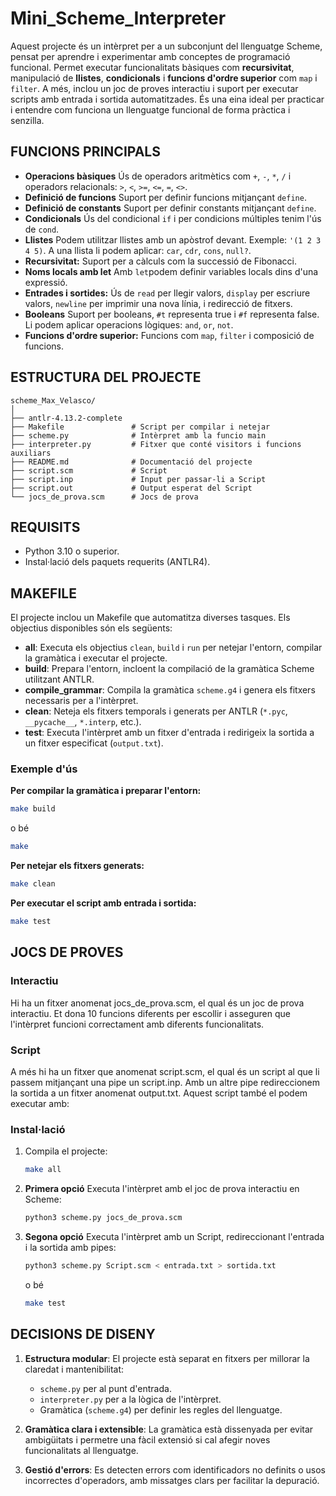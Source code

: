 # **Mini_Scheme_Interpreter**

Aquest projecte és un intèrpret per a un subconjunt del llenguatge Scheme, pensat per aprendre i experimentar amb conceptes de programació funcional. Permet executar funcionalitats bàsiques com **recursivitat**, manipulació de **llistes**, **condicionals** i **funcions d'ordre superior** com `map` i `filter`. A més, inclou un joc de proves interactiu i suport per executar scripts amb entrada i sortida automatitzades. És una eina ideal per practicar i entendre com funciona un llenguatge funcional de forma pràctica i senzilla.


## **FUNCIONS PRINCIPALS**

- **Operacions bàsiques** Ús de operadors aritmètics com `+`, `-`, `*`, `/` i operadors relacionals: `>`, `<`, `>=`, `<=`, `=`, `<>`.
- **Definició de funcions** Suport per definir funcions mitjançant `define`.
- **Definició de constants** Suport per definir constants mitjançant `define`.
- **Condicionals** Ús del condicional `if` i per condicions múltiples tenim l'ús de `cond`.
- **Llistes** Podem utilitzar llistes amb un apòstrof devant. Exemple: `'(1 2 3 4 5)`. A una llista li podem aplicar: `car`, `cdr`, `cons`, `null?`.
- **Recursivitat:** Suport per a càlculs com la successió de Fibonacci.
- **Noms locals amb let** Amb `let`podem definir variables locals dins d'una expressió.
- **Entrades i sortides:** Ús de `read` per llegir valors, `display` per escriure valors, `newline` per imprimir una nova línia, i redirecció de fitxers.
- **Booleans** Suport per booleans, `#t` representa true i `#f` representa false. Li podem aplicar operacions lògiques: `and`, `or`, `not`.
- **Funcions d'ordre superior:** Funcions com `map`, `filter` i composició de funcions.


## **ESTRUCTURA DEL PROJECTE**

```plaintext
scheme_Max_Velasco/
│
├── antlr-4.13.2-complete
├── Makefile               # Script per compilar i netejar
├── scheme.py              # Intèrpret amb la funcio main
├── interpreter.py         # Fitxer que conté visitors i funcions auxiliars
├── README.md              # Documentació del projecte
├── script.scm             # Script
├── script.inp             # Input per passar-li a Script
├── script.out             # Output esperat del Script
└── jocs_de_prova.scm      # Jocs de prova
```


## **REQUISITS**
- Python 3.10 o superior.
- Instal·lació dels paquets requerits (ANTLR4).

## **MAKEFILE**

El projecte inclou un Makefile que automatitza diverses tasques. Els objectius disponibles són els següents:

- **all**: Executa els objectius `clean`, `build` i `run` per netejar l'entorn, compilar la gramàtica i executar el projecte.
- **build**: Prepara l'entorn, incloent la compilació de la gramàtica Scheme utilitzant ANTLR.
- **compile_grammar**: Compila la gramàtica `scheme.g4` i genera els fitxers necessaris per a l'intèrpret.
- **clean**: Neteja els fitxers temporals i generats per ANTLR (`*.pyc`, `__pycache__`, `*.interp`, etc.).
- **test**: Executa l'intèrpret amb un fitxer d'entrada i redirigeix la sortida a un fitxer especificat (`output.txt`).

### **Exemple d'ús**

**Per compilar la gramàtica i preparar l'entorn:**

   ```bash
   make build
   ```

   o bé

   ```bash
   make
   ```

**Per netejar els fitxers generats:**

   ```bash
   make clean
   ```

**Per executar el script amb entrada i sortida:**

   ```bash
   make test
   ```


## **JOCS DE PROVES**

### **Interactiu**
Hi ha un fitxer anomenat jocs_de_prova.scm, el qual és un joc de prova interactiu. Et dona 10 funcions diferents per escollir i asseguren que l'intèrpret funcioni correctament amb diferents funcionalitats.

### **Script**
A més hi ha un fitxer que anomenat script.scm, el qual és un script al que li passem mitjançant una pipe un script.inp. Amb un altre pipe redireccionem la sortida a un fitxer anomenat output.txt. Aquest script també el podem executar amb:

### **Instal·lació**

1. Compila el projecte:

   ```bash
   make all
   ```

2. **Primera opció** Executa l'intèrpret amb el joc de prova interactiu en Scheme:

   ```bash
   python3 scheme.py jocs_de_prova.scm
   ```

3. **Segona opció** Executa l'intèrpret amb un Script, redireccionant l'entrada i la sortida amb pipes:

   ```bash
   python3 scheme.py Script.scm < entrada.txt > sortida.txt
   ```

   o bé

   ```bash
   make test
   ```


## **DECISIONS DE DISENY**

1. **Estructura modular**: 
   El projecte està separat en fitxers per millorar la claredat i mantenibilitat:
   - `scheme.py` per al punt d'entrada.
   - `interpreter.py` per a la lògica de l'intèrpret.
   - Gramàtica (`scheme.g4`) per definir les regles del llenguatge.

2. **Gramàtica clara i extensible**: 
   La gramàtica està dissenyada per evitar ambigüitats i permetre una fàcil extensió si cal afegir noves funcionalitats al llenguatge.

3. **Gestió d'errors**: 
   Es detecten errors com identificadors no definits o usos incorrectes d'operadors, amb missatges clars per facilitar la depuració.
